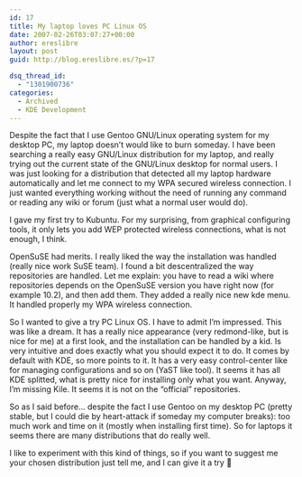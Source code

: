```yaml
---
id: 17
title: My laptop loves PC Linux OS
date: 2007-02-26T03:07:27+00:00
author: ereslibre
layout: post
guid: http://blog.ereslibre.es/?p=17

dsq_thread_id:
  - "1301900736"
categories:
  - Archived
  - KDE Development
---
```

Despite the fact that I use Gentoo GNU/Linux operating system for my desktop PC, my laptop doesn&#8217;t would like to burn someday. I have been searching a really easy GNU/Linux distribution for my laptop, and really trying out the current state of the GNU/Linux desktop for normal users. I was just looking for a distribution that detected all my laptop hardware automatically and let me connect to my WPA secured wireless connection. I just wanted everything working without the need of running any command or reading any wiki or forum (just what a normal user would do).

I gave my first try to Kubuntu. For my surprising, from graphical configuring tools, it only lets you add WEP protected wireless connections, what is not enough, I think.

OpenSuSE had merits. I really liked the way the installation was handled (really nice work SuSE team). I found a bit descentralized the way repositories are handled. Let me explain: you have to read a wiki where repositories depends on the OpenSuSE version you have right now (for example 10.2), and then add them. They added a really nice new kde menu. It handled properly my WPA wireless connection.

So I wanted to give a try PC Linux OS. I have to admit I&#8217;m impressed. This was like a dream. It has a really nice appearance (very redmond-like, but is nice for me) at a first look, and the installation can be handled by a kid. Is very intuitive and does exactly what you should expect it to do. It comes by default with KDE, so more points to it. It has a very easy control-center like for managing configurations and so on (YaST like tool). It seems it has all KDE splitted, what is pretty nice for installing only what you want. Anyway, I&#8217;m missing Kile. It seems it is not on the &#8220;official&#8221; repositories.

So as I said before&#8230; despite the fact I use Gentoo on my desktop PC (pretty stable, but I could die by heart-attack if someday my computer breaks): too much work and time on it (mostly when installing first time). So for laptops it seems there are many distributions that do really well.

I like to experiment with this kind of things, so if you want to suggest me your chosen distribution just tell me, and I can give it a try 🙂

